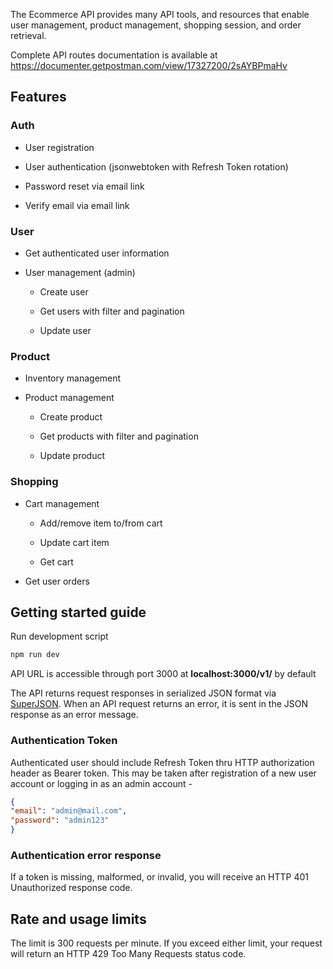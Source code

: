The Ecommerce API provides many API tools, and resources that enable user management, product management, shopping session, and order retrieval.

Complete API routes documentation is available at https://documenter.getpostman.com/view/17327200/2sAYBPmaHv

## Features

### Auth

- User registration
    
- User authentication (jsonwebtoken with Refresh Token rotation)
    
- Password reset via email link
    
- Verify email via email link
    

### User

- Get authenticated user information
    
- User management (admin)
    
    - Create user
        
    - Get users with filter and pagination
        
    - Update user
        

### Product

- Inventory management
    
- Product management
    
    - Create product
        
    - Get products with filter and pagination
        
    - Update product
        

### Shopping

- Cart management
    
    - Add/remove item to/from cart
        
    - Update cart item
        
    - Get cart
        
- Get user orders
    

## **Getting started guide**

Run development script

``` bash
npm run dev

 ```

API URL is accessible through port 3000 at **localhost:3000/v1/** by default

The API returns request responses in serialized JSON format via [SuperJSON](https://github.com/flightcontrolhq/superjson). When an API request returns an error, it is sent in the JSON response as an error message.

### Authentication Token

Authenticated user should include Refresh Token thru HTTP authorization header as Bearer token. This may be taken after registration of a new user account or logging in as an admin account -

``` json
{ 
"email": "admin@mail.com",
"password": "admin123"
}

 ```

### Authentication error response

If a token is missing, malformed, or invalid, you will receive an HTTP 401 Unauthorized response code.

## Rate and usage limits

The limit is 300 requests per minute. If you exceed either limit, your request will return an HTTP 429 Too Many Requests status code.

